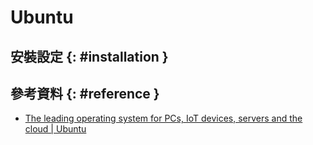 # Ubuntu

## 安裝設定 {: #installation }

## 參考資料 {: #reference }

  - [The leading operating system for PCs, IoT devices, servers and the cloud \| Ubuntu](https://www.ubuntu.com/)
